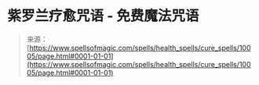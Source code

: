 <!--yml

category: 未分类

date: 2024-06-12 18:46:30

-->

# 紫罗兰疗愈咒语 - 免费魔法咒语

> 来源：[https://www.spellsofmagic.com/spells/health_spells/cure_spells/10005/page.html#0001-01-01](https://www.spellsofmagic.com/spells/health_spells/cure_spells/10005/page.html#0001-01-01)
